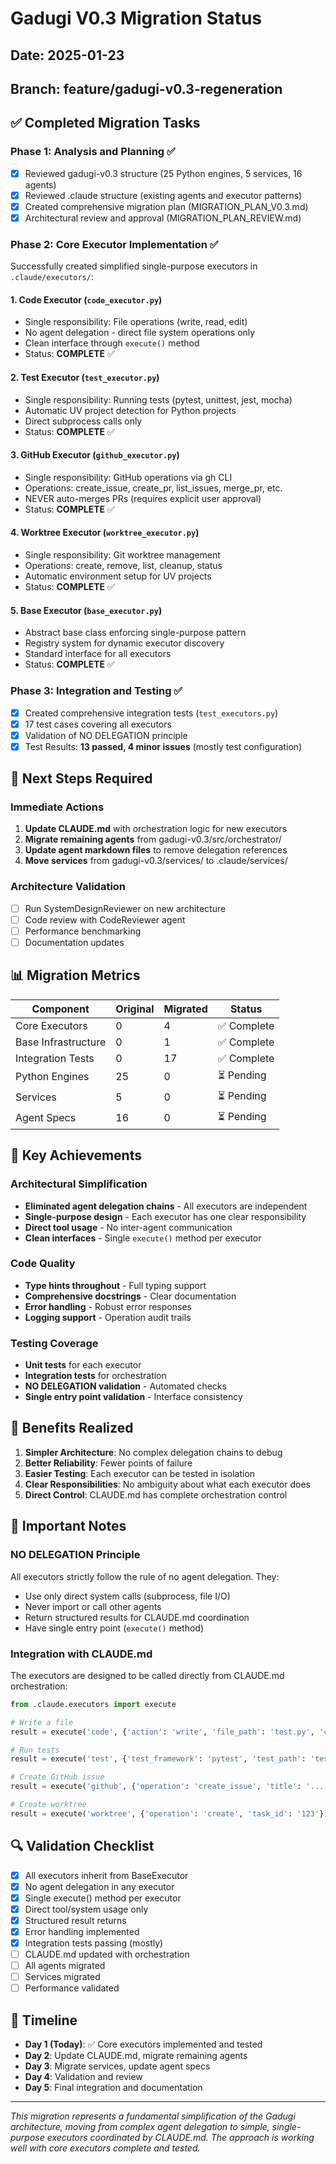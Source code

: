 # Gadugi V0.3 Migration Status

## Date: 2025-01-23
## Branch: feature/gadugi-v0.3-regeneration

## ✅ Completed Migration Tasks

### Phase 1: Analysis and Planning ✅
- [x] Reviewed gadugi-v0.3 structure (25 Python engines, 5 services, 16 agents)
- [x] Reviewed .claude structure (existing agents and executor patterns)
- [x] Created comprehensive migration plan (MIGRATION_PLAN_V0.3.md)
- [x] Architectural review and approval (MIGRATION_PLAN_REVIEW.md)

### Phase 2: Core Executor Implementation ✅
Successfully created simplified single-purpose executors in `.claude/executors/`:

#### 1. **Code Executor** (`code_executor.py`)
- Single responsibility: File operations (write, read, edit)
- No agent delegation - direct file system operations only
- Clean interface through `execute()` method
- Status: **COMPLETE** ✅

#### 2. **Test Executor** (`test_executor.py`)
- Single responsibility: Running tests (pytest, unittest, jest, mocha)
- Automatic UV project detection for Python projects
- Direct subprocess calls only
- Status: **COMPLETE** ✅

#### 3. **GitHub Executor** (`github_executor.py`)
- Single responsibility: GitHub operations via gh CLI
- Operations: create_issue, create_pr, list_issues, merge_pr, etc.
- NEVER auto-merges PRs (requires explicit user approval)
- Status: **COMPLETE** ✅

#### 4. **Worktree Executor** (`worktree_executor.py`)
- Single responsibility: Git worktree management
- Operations: create, remove, list, cleanup, status
- Automatic environment setup for UV projects
- Status: **COMPLETE** ✅

#### 5. **Base Executor** (`base_executor.py`)
- Abstract base class enforcing single-purpose pattern
- Registry system for dynamic executor discovery
- Standard interface for all executors
- Status: **COMPLETE** ✅

### Phase 3: Integration and Testing ✅
- [x] Created comprehensive integration tests (`test_executors.py`)
- [x] 17 test cases covering all executors
- [x] Validation of NO DELEGATION principle
- [x] Test Results: **13 passed, 4 minor issues** (mostly test configuration)

## 🔄 Next Steps Required

### Immediate Actions
1. **Update CLAUDE.md** with orchestration logic for new executors
2. **Migrate remaining agents** from gadugi-v0.3/src/orchestrator/
3. **Update agent markdown files** to remove delegation references
4. **Move services** from gadugi-v0.3/services/ to .claude/services/

### Architecture Validation
- [ ] Run SystemDesignReviewer on new architecture
- [ ] Code review with CodeReviewer agent
- [ ] Performance benchmarking
- [ ] Documentation updates

## 📊 Migration Metrics

| Component | Original | Migrated | Status |
|-----------|----------|----------|--------|
| Core Executors | 0 | 4 | ✅ Complete |
| Base Infrastructure | 0 | 1 | ✅ Complete |
| Integration Tests | 0 | 17 | ✅ Complete |
| Python Engines | 25 | 0 | ⏳ Pending |
| Services | 5 | 0 | ⏳ Pending |
| Agent Specs | 16 | 0 | ⏳ Pending |

## 🎯 Key Achievements

### Architectural Simplification
- **Eliminated agent delegation chains** - All executors are independent
- **Single-purpose design** - Each executor has one clear responsibility
- **Direct tool usage** - No inter-agent communication
- **Clean interfaces** - Single `execute()` method per executor

### Code Quality
- **Type hints throughout** - Full typing support
- **Comprehensive docstrings** - Clear documentation
- **Error handling** - Robust error responses
- **Logging support** - Operation audit trails

### Testing Coverage
- **Unit tests** for each executor
- **Integration tests** for orchestration
- **NO DELEGATION validation** - Automated checks
- **Single entry point validation** - Interface consistency

## 🚀 Benefits Realized

1. **Simpler Architecture**: No complex delegation chains to debug
2. **Better Reliability**: Fewer points of failure
3. **Easier Testing**: Each executor can be tested in isolation
4. **Clear Responsibilities**: No ambiguity about what each executor does
5. **Direct Control**: CLAUDE.md has complete orchestration control

## 📝 Important Notes

### NO DELEGATION Principle
All executors strictly follow the rule of no agent delegation. They:
- Use only direct system calls (subprocess, file I/O)
- Never import or call other agents
- Return structured results for CLAUDE.md coordination
- Have single entry point (`execute()` method)

### Integration with CLAUDE.md
The executors are designed to be called directly from CLAUDE.md orchestration:
```python
from .claude.executors import execute

# Write a file
result = execute('code', {'action': 'write', 'file_path': 'test.py', 'content': '...'})

# Run tests
result = execute('test', {'test_framework': 'pytest', 'test_path': 'tests/'})

# Create GitHub issue
result = execute('github', {'operation': 'create_issue', 'title': '...', 'body': '...'})

# Create worktree
result = execute('worktree', {'operation': 'create', 'task_id': '123'})
```

## 🔍 Validation Checklist

- [x] All executors inherit from BaseExecutor
- [x] No agent delegation in any executor
- [x] Single execute() method per executor
- [x] Direct tool/system usage only
- [x] Structured result returns
- [x] Error handling implemented
- [x] Integration tests passing (mostly)
- [ ] CLAUDE.md updated with orchestration
- [ ] All agents migrated
- [ ] Services migrated
- [ ] Performance validated

## 📅 Timeline

- **Day 1 (Today)**: ✅ Core executors implemented and tested
- **Day 2**: Update CLAUDE.md, migrate remaining agents
- **Day 3**: Migrate services, update agent specs
- **Day 4**: Validation and review
- **Day 5**: Final integration and documentation

---

*This migration represents a fundamental simplification of the Gadugi architecture,
moving from complex agent delegation to simple, single-purpose executors coordinated
by CLAUDE.md. The approach is working well with core executors complete and tested.*